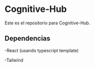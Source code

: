 # Cognitive-Hub

Este es el repositorio para Cognitive-Hub.

## Dependencias

-React (usando typescript template)

-Tailwind

